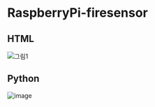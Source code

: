 # RaspberryPi-firesensor
## HTML
![그림1](https://user-images.githubusercontent.com/62687865/145159683-3a8fe45a-555e-4d14-8eab-03ed006259f5.jpg)

## Python
![image](https://user-images.githubusercontent.com/62687865/145159830-7dbed35c-3e68-47a0-acbb-5eb6475f1fa7.png)
